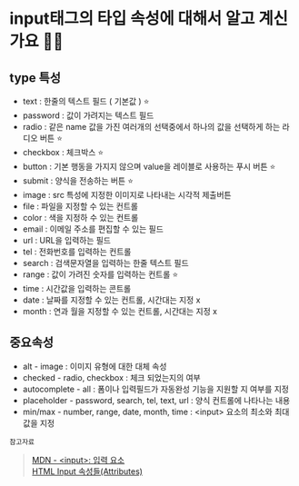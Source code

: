 # input태그의 타입 속성에 대해서 알고 계신가요 🙋‍♂️

## type 특성
- text : 한줄의 텍스트 필드 ( 기본값 ) ⭐
- password : 값이 가려지는 텍스트 필드
- radio : 같은 name 값을 가진 여러개의 선택중에서 하나의 값을 선택하게 하는 라디오 버튼 ⭐
- checkbox : 체크박스 ⭐
- button : 기본 행동을 가지지 않으며 value을 레이블로 사용하는 푸시 버튼 ⭐
- submit : 양식을 전송하는 버튼 ⭐
- image : src 특성에 지정한 이미지로 나타내는 시각적 제출버튼
- file : 파일을 지정할 수 있는 컨트롤
- color : 색을 지정하 수 있는 컨트롤
- email : 이메일 주소를 편집할 수 있는 필드
- url : URL을 입력하는 필드
- tel : 전화번호를 입력하는 컨트롤
- search : 검색문자열을 입력하는 한줄 텍스트 필드
- range : 값이 가려진 숫자를 입력하는 컨트롤 ⭐
- time :  시간값을 입력하는 콘트롤
- date : 날짜를 지정할 수 있는 컨트롤, 시간대는 지정 x
- month : 연과 월을 지정할 수 있는 컨트롤, 시간대는 지정 x


## 중요속성
- alt - image : 이미지 유형에 대한 대체 속성
- checked - radio, checkbox : 체크 되었는지의 여부 
- autocomplete - all : 폼이나 입력필드가 자동완성 기능을 지원할 지 여부를 지정
- placeholder - password, search, tel, text, url : 양식 컨트롤에 나타나는 내용
- min/max - number, range, date, month, time : \<input> 요소의 최소와 최대 값을 지정

`참고자료`
> [MDN - \<input>: 입력 요소](https://developer.mozilla.org/ko/docs/Web/HTML/Element/Input)  
> [HTML Input 속성들(Attributes)](http://jun.hansung.ac.kr/CWP/htmls/HTML%20Input%20Attributes.html)